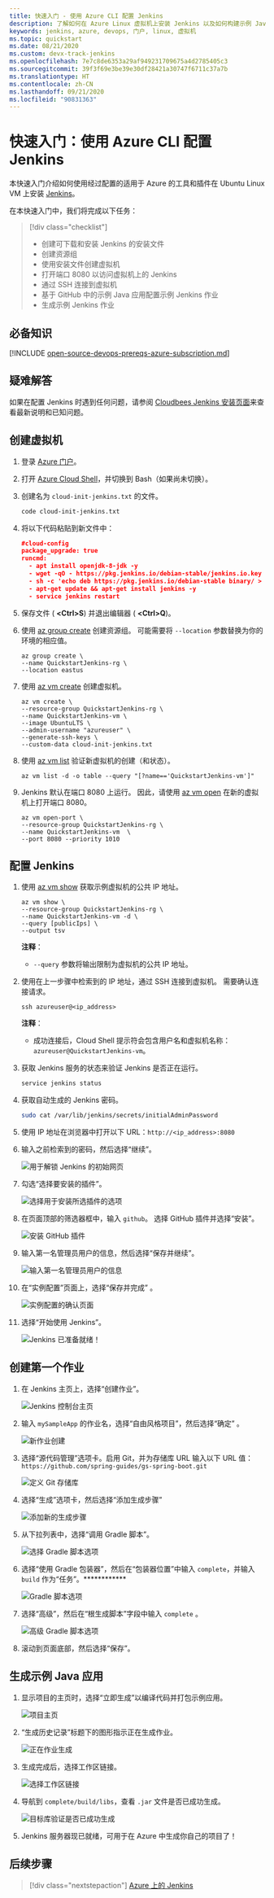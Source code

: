 ```yaml
---
title: 快速入门 - 使用 Azure CLI 配置 Jenkins
description: 了解如何在 Azure Linux 虚拟机上安装 Jenkins 以及如何构建示例 Java 应用程序。
keywords: jenkins, azure, devops, 门户, linux, 虚拟机
ms.topic: quickstart
ms.date: 08/21/2020
ms.custom: devx-track-jenkins
ms.openlocfilehash: 7e7c8de6353a29af949231709675a4d2785405c3
ms.sourcegitcommit: 39f3f69e3be39e30df28421a30747f6711c37a7b
ms.translationtype: HT
ms.contentlocale: zh-CN
ms.lasthandoff: 09/21/2020
ms.locfileid: "90831363"
---
```

# <a name="quickstart-configure-jenkins-using-azure-cli"></a>快速入门：使用 Azure CLI 配置 Jenkins

本快速入门介绍如何使用经过配置的适用于 Azure 的工具和插件在 Ubuntu Linux VM 上安装 [Jenkins](https://jenkins.io)。

在本快速入门中，我们将完成以下任务：

> [!div class="checklist"]
> * 创建可下载和安装 Jenkins 的安装文件
> * 创建资源组
> * 使用安装文件创建虚拟机
> * 打开端口 8080 以访问虚拟机上的 Jenkins
> * 通过 SSH 连接到虚拟机
> * 基于 GitHub 中的示例 Java 应用配置示例 Jenkins 作业
> * 生成示例 Jenkins 作业

## <a name="prerequisites"></a>必备知识

[!INCLUDE [open-source-devops-prereqs-azure-subscription.md](../includes/open-source-devops-prereqs-azure-subscription.md)]

## <a name="troubleshooting"></a>疑难解答

如果在配置 Jenkins 时遇到任何问题，请参阅 [Cloudbees Jenkins 安装页面](https://www.jenkins.io/doc/book/installing/)来查看最新说明和已知问题。

## <a name="create-a-virtual-machine"></a>创建虚拟机

1. 登录 [Azure 门户](https://portal.azure.com)。

1. 打开 [Azure Cloud Shell](/azure/cloud-shell/overview)，并切换到 Bash（如果尚未切换）。

1. 创建名为 `cloud-init-jenkins.txt` 的文件。

    ```bash
    code cloud-init-jenkins.txt
    ```

1. 将以下代码粘贴到新文件中：

    ```json
    #cloud-config
    package_upgrade: true
    runcmd:
      - apt install openjdk-8-jdk -y
      - wget -qO - https://pkg.jenkins.io/debian-stable/jenkins.io.key | sudo apt-key add -
      - sh -c 'echo deb https://pkg.jenkins.io/debian-stable binary/ > /etc/apt/sources.list.d/jenkins.list'
      - apt-get update && apt-get install jenkins -y
      - service jenkins restart
    ```

1. 保存文件 ( **&lt;Ctrl>S**) 并退出编辑器 ( **&lt;Ctrl>Q**)。

1. 使用 [az group create](/cli/azure/group#az-group-create) 创建资源组。 可能需要将 `--location` 参数替换为你的环境的相应值。

    ```azurecli
    az group create \
    --name QuickstartJenkins-rg \
    --location eastus
    ```

1. 使用 [az vm create](/cli/azure/vm#az-vm-create) 创建虚拟机。

    ```azurecli
    az vm create \
    --resource-group QuickstartJenkins-rg \
    --name QuickstartJenkins-vm \
    --image UbuntuLTS \
    --admin-username "azureuser" \
    --generate-ssh-keys \
    --custom-data cloud-init-jenkins.txt
    ```

1. 使用 [az vm list](/cli/azure/vm#az-vm-list) 验证新虚拟机的创建（和状态）。

    ```azurecli
    az vm list -d -o table --query "[?name=='QuickstartJenkins-vm']"
    ```

1. Jenkins 默认在端口 8080 上运行。 因此，请使用 [az vm open](/cli/azure/vm#az-vm-open-port) 在新的虚拟机上打开端口 8080。

    ```azurecli
    az vm open-port \
    --resource-group QuickstartJenkins-rg \
    --name QuickstartJenkins-vm  \
    --port 8080 --priority 1010
    ```

## <a name="configure-jenkins"></a>配置 Jenkins

1. 使用 [az vm show](/cli/azure/vm#az-vm-show) 获取示例虚拟机的公共 IP 地址。

    ```azurecli
    az vm show \
    --resource-group QuickstartJenkins-rg \
    --name QuickstartJenkins-vm -d \
    --query [publicIps] \
    --output tsv
    ```

    **注释**：

    - `--query` 参数将输出限制为虚拟机的公共 IP 地址。

1. 使用在上一步骤中检索到的 IP 地址，通过 SSH 连接到虚拟机。 需要确认连接请求。

    ```azurecli
    ssh azureuser@<ip_address>
    ```

    **注释**：

    - 成功连接后，Cloud Shell 提示符会包含用户名和虚拟机名称：`azureuser@QuickstartJenkins-vm`。

1. 获取 Jenkins 服务的状态来验证 Jenkins 是否正在运行。

    ```bash
    service jenkins status
    ```

1. 获取自动生成的 Jenkins 密码。

    ```bash
    sudo cat /var/lib/jenkins/secrets/initialAdminPassword
    ```

1. 使用 IP 地址在浏览器中打开以下 URL：`http://<ip_address>:8080`

1. 输入之前检索到的密码，然后选择“继续”。

    ![用于解锁 Jenkins 的初始网页](./media/configure-on-linux-vm/unlock-jenkins.png)

1. 勾选“选择要安装的插件”。

    ![选择用于安装所选插件的选项](./media/configure-on-linux-vm/select-plugins.png)

1. 在页面顶部的筛选器框中，输入 `github`。 选择 GitHub 插件并选择“安装”。

    ![安装 GitHub 插件](./media/configure-on-linux-vm/install-github-plugin.png)

1. 输入第一名管理员用户的信息，然后选择“保存并继续”。

    ![输入第一名管理员用户的信息](./media/configure-on-linux-vm/create-first-user.png)

1. 在“实例配置”页面上，选择“保存并完成” 。

    ![实例配置的确认页面](./media/configure-on-linux-vm/instance-configuration.png)

1. 选择“开始使用 Jenkins”。

    ![Jenkins 已准备就绪！](./media/configure-on-linux-vm/start-using-jenkins.png)

## <a name="create-your-first-job"></a>创建第一个作业

1. 在 Jenkins 主页上，选择“创建作业”。

    ![Jenkins 控制台主页](./media/configure-on-linux-vm/jenkins-home-page.png)

1. 输入 `mySampleApp` 的作业名，选择“自由风格项目”，然后选择“确定” 。

    ![新作业创建](./media/configure-on-linux-vm/new-job.png)

1. 选择“源代码管理”选项卡。启用 Git，并为存储库 URL 输入以下 URL 值：`https://github.com/spring-guides/gs-spring-boot.git` 

    ![定义 Git 存储库](./media/configure-on-linux-vm/source-code-management.png)

1. 选择“生成”选项卡，然后选择“添加生成步骤” 

    ![添加新的生成步骤](./media/configure-on-linux-vm/add-build-step.png)

1. 从下拉列表中，选择“调用 Gradle 脚本”。

    ![选择 Gradle 脚本选项](./media/configure-on-linux-vm/invoke-gradle-script-option.png)

1. 选择“使用 Gradle 包装器”，然后在“包装器位置”中输入 `complete`，并输入 `build` 作为“任务”。************

    ![Gradle 脚本选项](./media/configure-on-linux-vm/gradle-script-options.png)

1. 选择“高级”，然后在“根生成脚本”字段中输入 `complete` 。

    ![高级 Gradle 脚本选项](./media/configure-on-linux-vm/root-build-script.png)

1. 滚动到页面底部，然后选择“保存”。

## <a name="build-the-sample-java-app"></a>生成示例 Java 应用

1. 显示项目的主页时，选择“立即生成”以编译代码并打包示例应用。

    ![项目主页](./media/configure-on-linux-vm/project-home-page.png)

1. “生成历史记录”标题下的图形指示正在生成作业。

    ![正在作业生成](./media/configure-on-linux-vm/job-currently-building.png)

1. 生成完成后，选择工作区链接。

    ![选择工作区链接](./media/configure-on-linux-vm/job-workspace.png)

1. 导航到 `complete/build/libs`，查看 `.jar` 文件是否已成功生成。

    ![目标库验证是否已成功生成](./media/configure-on-linux-vm/successful-build.png)

1. Jenkins 服务器现已就绪，可用于在 Azure 中生成你自己的项目了！

## <a name="next-steps"></a>后续步骤

> [!div class="nextstepaction"]
> [Azure 上的 Jenkins](./index.yml)